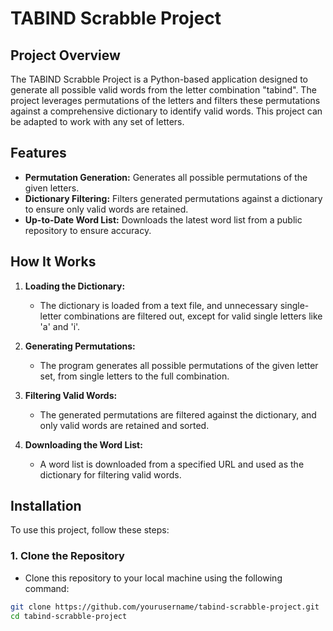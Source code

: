 # TABIND Scrabble Project

## Project Overview

The TABIND Scrabble Project is a Python-based application designed to generate all possible valid words from the letter combination "tabind". The project leverages permutations of the letters and filters these permutations against a comprehensive dictionary to identify valid words. This project can be adapted to work with any set of letters.

## Features

- **Permutation Generation:** Generates all possible permutations of the given letters.
- **Dictionary Filtering:** Filters generated permutations against a dictionary to ensure only valid words are retained.
- **Up-to-Date Word List:** Downloads the latest word list from a public repository to ensure accuracy.

## How It Works

1. **Loading the Dictionary:** 
   - The dictionary is loaded from a text file, and unnecessary single-letter combinations are filtered out, except for valid single letters like 'a' and 'i'.

2. **Generating Permutations:**
   - The program generates all possible permutations of the given letter set, from single letters to the full combination.

3. **Filtering Valid Words:**
   - The generated permutations are filtered against the dictionary, and only valid words are retained and sorted.

4. **Downloading the Word List:**
   - A word list is downloaded from a specified URL and used as the dictionary for filtering valid words.

## Installation

To use this project, follow these steps:

### 1. Clone the Repository
   - Clone this repository to your local machine using the following command:
   ```bash
   git clone https://github.com/yourusername/tabind-scrabble-project.git
   cd tabind-scrabble-project
